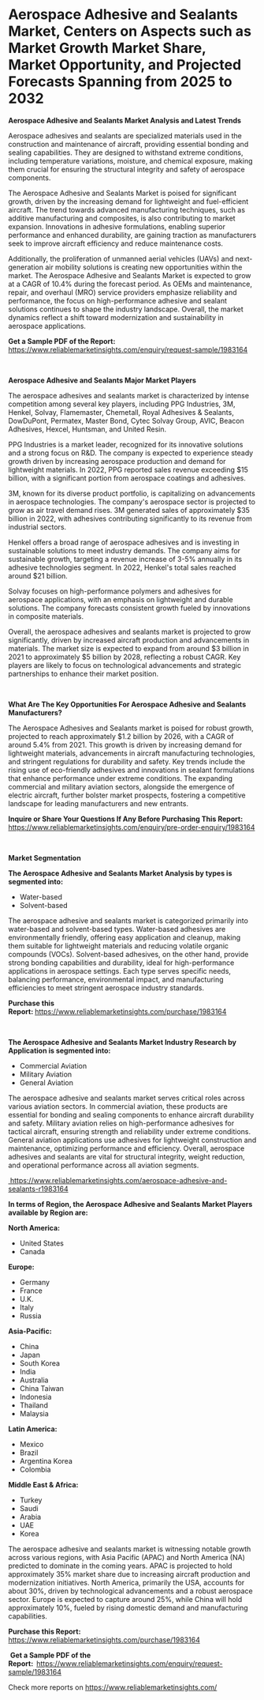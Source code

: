 <p><h1>Aerospace Adhesive and Sealants Market, Centers on Aspects such as Market Growth Market Share, Market Opportunity, and Projected Forecasts Spanning from 2025 to 2032</h1></p><p><strong>Aerospace Adhesive and Sealants Market Analysis and Latest Trends</strong></p>
<p><p>Aerospace adhesives and sealants are specialized materials used in the construction and maintenance of aircraft, providing essential bonding and sealing capabilities. They are designed to withstand extreme conditions, including temperature variations, moisture, and chemical exposure, making them crucial for ensuring the structural integrity and safety of aerospace components.</p><p>The Aerospace Adhesive and Sealants Market is poised for significant growth, driven by the increasing demand for lightweight and fuel-efficient aircraft. The trend towards advanced manufacturing techniques, such as additive manufacturing and composites, is also contributing to market expansion. Innovations in adhesive formulations, enabling superior performance and enhanced durability, are gaining traction as manufacturers seek to improve aircraft efficiency and reduce maintenance costs.</p><p>Additionally, the proliferation of unmanned aerial vehicles (UAVs) and next-generation air mobility solutions is creating new opportunities within the market. The Aerospace Adhesive and Sealants Market is expected to grow at a CAGR of 10.4% during the forecast period. As OEMs and maintenance, repair, and overhaul (MRO) service providers emphasize reliability and performance, the focus on high-performance adhesive and sealant solutions continues to shape the industry landscape. Overall, the market dynamics reflect a shift toward modernization and sustainability in aerospace applications.</p></p>
<p><strong>Get a Sample PDF of the Report:&nbsp;</strong> <a href="https://www.reliablemarketinsights.com/enquiry/request-sample/1983164?utm_campaign=3556&utm_medium=2&utm_source=Github&utm_content=ia&utm_term=01042025&utm_id=aerospace-adhesive-and-sealants">https://www.reliablemarketinsights.com/enquiry/request-sample/1983164</a></p>
<p>&nbsp;</p>
<p><strong>Aerospace Adhesive and Sealants Major Market Players</strong></p>
<p><p>The aerospace adhesives and sealants market is characterized by intense competition among several key players, including PPG Industries, 3M, Henkel, Solvay, Flamemaster, Chemetall, Royal Adhesives & Sealants, DowDuPont, Permatex, Master Bond, Cytec Solvay Group, AVIC, Beacon Adhesives, Hexcel, Huntsman, and United Resin. </p><p>PPG Industries is a market leader, recognized for its innovative solutions and a strong focus on R&D. The company is expected to experience steady growth driven by increasing aerospace production and demand for lightweight materials. In 2022, PPG reported sales revenue exceeding $15 billion, with a significant portion from aerospace coatings and adhesives.</p><p>3M, known for its diverse product portfolio, is capitalizing on advancements in aerospace technologies. The company's aerospace sector is projected to grow as air travel demand rises. 3M generated sales of approximately $35 billion in 2022, with adhesives contributing significantly to its revenue from industrial sectors.</p><p>Henkel offers a broad range of aerospace adhesives and is investing in sustainable solutions to meet industry demands. The company aims for sustainable growth, targeting a revenue increase of 3-5% annually in its adhesive technologies segment. In 2022, Henkel's total sales reached around $21 billion.</p><p>Solvay focuses on high-performance polymers and adhesives for aerospace applications, with an emphasis on lightweight and durable solutions. The company forecasts consistent growth fueled by innovations in composite materials.</p><p>Overall, the aerospace adhesives and sealants market is projected to grow significantly, driven by increased aircraft production and advancements in materials. The market size is expected to expand from around $3 billion in 2021 to approximately $5 billion by 2028, reflecting a robust CAGR. Key players are likely to focus on technological advancements and strategic partnerships to enhance their market position.</p></p>
<p>&nbsp;</p>
<p><strong>What Are The Key Opportunities For Aerospace Adhesive and Sealants Manufacturers?</strong></p>
<p><p>The Aerospace Adhesives and Sealants market is poised for robust growth, projected to reach approximately $1.2 billion by 2026, with a CAGR of around 5.4% from 2021. This growth is driven by increasing demand for lightweight materials, advancements in aircraft manufacturing technologies, and stringent regulations for durability and safety. Key trends include the rising use of eco-friendly adhesives and innovations in sealant formulations that enhance performance under extreme conditions. The expanding commercial and military aviation sectors, alongside the emergence of electric aircraft, further bolster market prospects, fostering a competitive landscape for leading manufacturers and new entrants.</p></p>
<p><strong>Inquire or Share Your Questions If Any Before Purchasing This Report:</strong> <a href="https://www.reliablemarketinsights.com/enquiry/pre-order-enquiry/1983164?utm_campaign=3556&utm_medium=2&utm_source=Github&utm_content=ia&utm_term=01042025&utm_id=aerospace-adhesive-and-sealants">https://www.reliablemarketinsights.com/enquiry/pre-order-enquiry/1983164</a></p>
<p>&nbsp;</p>
<p><strong>Market Segmentation</strong></p>
<p><strong>The Aerospace Adhesive and Sealants Market Analysis by types is segmented into:</strong></p>
<p><ul><li>Water-based</li><li>Solvent-based</li></ul></p>
<p><p>The aerospace adhesive and sealants market is categorized primarily into water-based and solvent-based types. Water-based adhesives are environmentally friendly, offering easy application and cleanup, making them suitable for lightweight materials and reducing volatile organic compounds (VOCs). Solvent-based adhesives, on the other hand, provide strong bonding capabilities and durability, ideal for high-performance applications in aerospace settings. Each type serves specific needs, balancing performance, environmental impact, and manufacturing efficiencies to meet stringent aerospace industry standards.</p></p>
<p><strong>Purchase this Report:&nbsp;</strong><a href="https://www.reliablemarketinsights.com/purchase/1983164?utm_campaign=3556&utm_medium=2&utm_source=Github&utm_content=ia&utm_term=01042025&utm_id=aerospace-adhesive-and-sealants">https://www.reliablemarketinsights.com/purchase/1983164</a></p>
<p>&nbsp;</p>
<p><strong>The Aerospace Adhesive and Sealants Market Industry Research by Application is segmented into:</strong></p>
<p><ul><li>Commercial Aviation</li><li>Military Aviation</li><li>General Aviation</li></ul></p>
<p><p>The aerospace adhesive and sealants market serves critical roles across various aviation sectors. In commercial aviation, these products are essential for bonding and sealing components to enhance aircraft durability and safety. Military aviation relies on high-performance adhesives for tactical aircraft, ensuring strength and reliability under extreme conditions. General aviation applications use adhesives for lightweight construction and maintenance, optimizing performance and efficiency. Overall, aerospace adhesives and sealants are vital for structural integrity, weight reduction, and operational performance across all aviation segments.</p></p>
<p><a href="https://www.reliablemarketinsights.com/aerospace-adhesive-and-sealants-r1983164?utm_campaign=3556&utm_medium=2&utm_source=Github&utm_content=ia&utm_term=01042025&utm_id=aerospace-adhesive-and-sealants">&nbsp;https://www.reliablemarketinsights.com/aerospace-adhesive-and-sealants-r1983164</a></p>
<p><strong>In terms of Region, the Aerospace Adhesive and Sealants Market Players available by Region are:</strong></p>
<p>
    <p> <strong> North America: </strong>
        <ul>
            <li>United States</li>
            <li>Canada</li>
        </ul>
        </p> 
    <p> <strong> Europe: </strong>
        <ul>
            <li>Germany</li>
            <li>France</li>
            <li>U.K.</li>
            <li>Italy</li>
            <li>Russia</li>
        </ul>
        </p> 
    <p> <strong> Asia-Pacific: </strong>
        <ul>
            <li>China</li>
            <li>Japan</li>
            <li>South Korea</li>
            <li>India</li>
            <li>Australia</li>
            <li>China Taiwan</li>
            <li>Indonesia</li>
            <li>Thailand</li>
            <li>Malaysia</li>
        </ul>
        </p> 
    <p> <strong> Latin America: </strong>
        <ul>
            <li>Mexico</li>
            <li>Brazil</li>
            <li>Argentina Korea</li>
            <li>Colombia</li>
        </ul>
        </p> 
    <p> <strong> Middle East & Africa: </strong>
        <ul>
            <li>Turkey</li>
            <li>Saudi</li>
            <li>Arabia</li>
            <li>UAE</li>
            <li>Korea</li>
        </ul>
    </p>
    </p>
<p><p>The aerospace adhesive and sealants market is witnessing notable growth across various regions, with Asia Pacific (APAC) and North America (NA) predicted to dominate in the coming years. APAC is projected to hold approximately 35% market share due to increasing aircraft production and modernization initiatives. North America, primarily the USA, accounts for about 30%, driven by technological advancements and a robust aerospace sector. Europe is expected to capture around 25%, while China will hold approximately 10%, fueled by rising domestic demand and manufacturing capabilities.</p></p>
<p><strong>Purchase this Report: </strong><a href="https://www.reliablemarketinsights.com/purchase/1983164?utm_campaign=3556&utm_medium=2&utm_source=Github&utm_content=ia&utm_term=01042025&utm_id=aerospace-adhesive-and-sealants">https://www.reliablemarketinsights.com/purchase/1983164</a></p>
<p>&nbsp;<strong>Get a Sample PDF of the Report:&nbsp;&nbsp;</strong><a href="https://www.reliablemarketinsights.com/enquiry/request-sample/1983164?utm_campaign=3556&utm_medium=2&utm_source=Github&utm_content=ia&utm_term=01042025&utm_id=aerospace-adhesive-and-sealants">https://www.reliablemarketinsights.com/enquiry/request-sample/1983164</a></p>
<p><strong></strong></p>
<p>Check more reports on <a href="https://www.reliablemarketinsights.com/?utm_campaign=3556&utm_medium=2&utm_source=Github&utm_content=ia&utm_term=01042025&utm_id=aerospace-adhesive-and-sealants">https://www.reliablemarketinsights.com/</a></p>